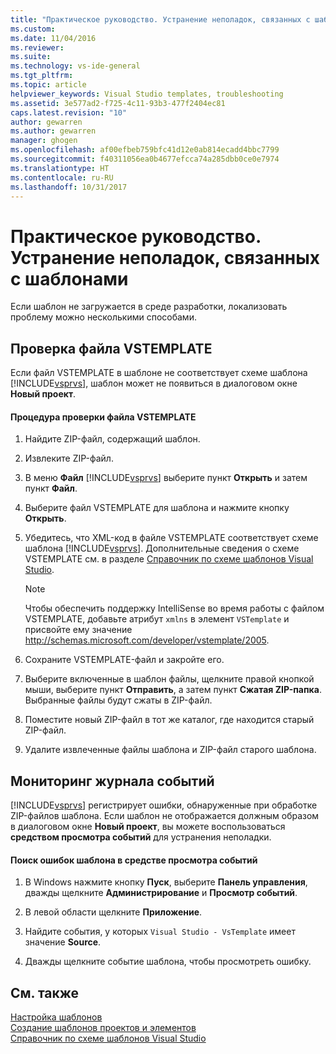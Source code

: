 ```yaml
---
title: "Практическое руководство. Устранение неполадок, связанных с шаблонами | Документы Майкрософт"
ms.custom: 
ms.date: 11/04/2016
ms.reviewer: 
ms.suite: 
ms.technology: vs-ide-general
ms.tgt_pltfrm: 
ms.topic: article
helpviewer_keywords: Visual Studio templates, troubleshooting
ms.assetid: 3e577ad2-f725-4c11-93b3-477f2404ec81
caps.latest.revision: "10"
author: gewarren
ms.author: gewarren
manager: ghogen
ms.openlocfilehash: af00efbeb759bfc41d12e0ab814ecadd4bbc7799
ms.sourcegitcommit: f40311056ea0b4677efcca74a285dbb0ce0e7974
ms.translationtype: HT
ms.contentlocale: ru-RU
ms.lasthandoff: 10/31/2017
---
```

# <a name="how-to-troubleshoot-templates"></a>Практическое руководство. Устранение неполадок, связанных с шаблонами
Если шаблон не загружается в среде разработки, локализовать проблему можно несколькими способами.  
  
## <a name="validating-the-vstemplate-file"></a>Проверка файла VSTEMPLATE  
 Если файл VSTEMPLATE в шаблоне не соответствует схеме шаблона [!INCLUDE[vsprvs](../code-quality/includes/vsprvs_md.md)], шаблон может не появиться в диалоговом окне **Новый проект**.  
  
#### <a name="to-validate-the-vstemplate-file"></a>Процедура проверки файла VSTEMPLATE  
  
1.  Найдите ZIP-файл, содержащий шаблон.  
  
2.  Извлеките ZIP-файл.  
  
3.  В меню **Файл** [!INCLUDE[vsprvs](../code-quality/includes/vsprvs_md.md)] выберите пункт **Открыть** и затем пункт **Файл**.  
  
4.  Выберите файл VSTEMPLATE для шаблона и нажмите кнопку **Открыть**.  
  
5.  Убедитесь, что XML-код в файле VSTEMPLATE соответствует схеме шаблона [!INCLUDE[vsprvs](../code-quality/includes/vsprvs_md.md)]. Дополнительные сведения о схеме VSTEMPLATE см. в разделе [Справочник по схеме шаблонов Visual Studio](../extensibility/visual-studio-template-schema-reference.md).  
  
    > [!NOTE]
    >  Чтобы обеспечить поддержку IntelliSense во время работы с файлом VSTEMPLATE, добавьте атрибут `xmlns` в элемент `VSTemplate` и присвойте ему значение http://schemas.microsoft.com/developer/vstemplate/2005.  
  
6.  Сохраните VSTEMPLATE-файл и закройте его.  
  
7.  Выберите включенные в шаблон файлы, щелкните правой кнопкой мыши, выберите пункт **Отправить**, а затем пункт **Сжатая ZIP-папка**. Выбранные файлы будут сжаты в ZIP-файл.  
  
8.  Поместите новый ZIP-файл в тот же каталог, где находится старый ZIP-файл.  
  
9. Удалите извлеченные файлы шаблона и ZIP-файл старого шаблона.  
  
## <a name="monitoring-the-event-log"></a>Мониторинг журнала событий  
 [!INCLUDE[vsprvs](../code-quality/includes/vsprvs_md.md)] регистрирует ошибки, обнаруженные при обработке ZIP-файлов шаблона. Если шаблон не отображается должным образом в диалоговом окне **Новый проект**, вы можете воспользоваться **средством просмотра событий** для устранения неполадки.  
  
#### <a name="to-locate-template-errors-in-event-viewer"></a>Поиск ошибок шаблона в средстве просмотра событий  
  
1.  В Windows нажмите кнопку **Пуск**, выберите **Панель управления**, дважды щелкните **Администрирование** и **Просмотр событий**.  
  
2.  В левой области щелкните **Приложение**.  
  
3.  Найдите события, у которых `Visual Studio - VsTemplate` имеет значение **Source**.  
  
4.  Дважды щелкните событие шаблона, чтобы просмотреть ошибку.  
  
## <a name="see-also"></a>См. также  
 [Настройка шаблонов](../ide/customizing-project-and-item-templates.md)   
 [Создание шаблонов проектов и элементов](../ide/creating-project-and-item-templates.md)   
 [Справочник по схеме шаблонов Visual Studio](../extensibility/visual-studio-template-schema-reference.md)